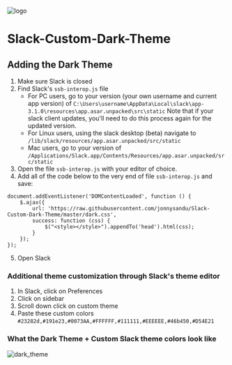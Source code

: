 ![logo]()

# Slack-Custom-Dark-Theme

## Adding the Dark Theme

1) Make sure Slack is closed
2) Find Slack's `ssb-interop.js` file
    * For PC users, go to your version (your own username and current app version) of 
`C:\Users\username\AppData\Local\slack\app-3.1.0\resources\app.asar.unpacked\src\static`
Note that if your slack client updates, you'll need to do this process again for the updated version.
    * For Linux users, using the slack desktop (beta) navigate to `/lib/slack/resources/app.asar.unpacked/src/static`
    * Mac users, go to your version of 
`/Applications/Slack.app/Contents/Resources/app.asar.unpacked/src/static`
3) Open the file `ssb-interop.js` with your editor of choice.
4) Add all of the code below to the very end of file `ssb-interop.js` and save:
```
document.addEventListener('DOMContentLoaded', function () {
    $.ajax({
        url: 'https://raw.githubusercontent.com/jonnysandu/Slack-Custom-Dark-Theme/master/dark.css',
        success: function (css) {
            $("<style></style>").appendTo('head').html(css);
        }
    });
});
```
5) Open Slack

### Additional theme customization through Slack's theme editor

1) In Slack, click on Preferences
2) Click on sidebar
3) Scroll down click on custom theme
4) Paste these custom colors
`#23282d,#191e23,#0073AA,#FFFFFF,#111111,#EEEEEE,#46b450,#D54E21`


### What the Dark Theme + Custom Slack theme colors look like
![dark_theme]()
